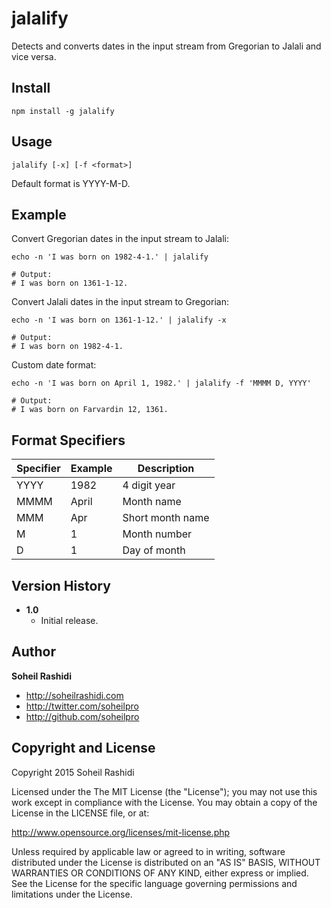 # jalalify
Detects and converts dates in the input stream from Gregorian to Jalali and vice versa.

## Install

```
npm install -g jalalify
```

## Usage

```
jalalify [-x] [-f <format>]
```

Default format is YYYY-M-D.

## Example

Convert Gregorian dates in the input stream to Jalali:

```
echo -n 'I was born on 1982-4-1.' | jalalify

# Output:
# I was born on 1361-1-12.
```

Convert Jalali dates in the input stream to Gregorian:

```
echo -n 'I was born on 1361-1-12.' | jalalify -x

# Output:
# I was born on 1982-4-1.
```

Custom date format:

```
echo -n 'I was born on April 1, 1982.' | jalalify -f 'MMMM D, YYYY'

# Output:
# I was born on Farvardin 12, 1361.
```

## Format Specifiers
| Specifier | Example | Description       |
| --------- | ------- | ----------------- |
| YYYY      | 1982    | 4 digit year      |
| MMMM      | April   | Month name        |
| MMM       | Apr     | Short month name  |
| M         | 1       | Month number      |
| D         | 1       | Day of month      |

## Version History
+ **1.0**
	+ Initial release.

## Author
**Soheil Rashidi**

+ http://soheilrashidi.com
+ http://twitter.com/soheilpro
+ http://github.com/soheilpro

## Copyright and License
Copyright 2015 Soheil Rashidi

Licensed under the The MIT License (the "License");
you may not use this work except in compliance with the License.
You may obtain a copy of the License in the LICENSE file, or at:

http://www.opensource.org/licenses/mit-license.php

Unless required by applicable law or agreed to in writing, software
distributed under the License is distributed on an "AS IS" BASIS,
WITHOUT WARRANTIES OR CONDITIONS OF ANY KIND, either express or implied.
See the License for the specific language governing permissions and
limitations under the License.
